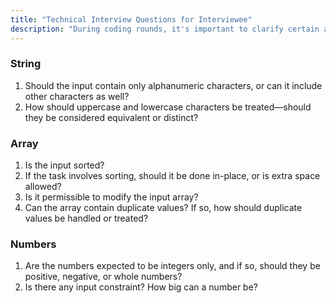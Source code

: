 ```yaml
---
title: "Technical Interview Questions for Interviewee"
description: "During coding rounds, it's important to clarify certain aspects of the problem with well-thought-out questions."
---
```


### String
1. Should the input contain only alphanumeric characters, or can it include other characters as well?
2. How should uppercase and lowercase characters be treated—should they be considered equivalent or distinct?

### Array
1. Is the input sorted?
2. If the task involves sorting, should it be done in-place, or is extra space allowed?
3. Is it permissible to modify the input array?
4. Can the array contain duplicate values? If so, how should duplicate values be handled or treated?

### Numbers
1. Are the numbers expected to be integers only, and if so, should they be positive, negative, or whole numbers?
2. Is there any input constraint? How big can a number be?
